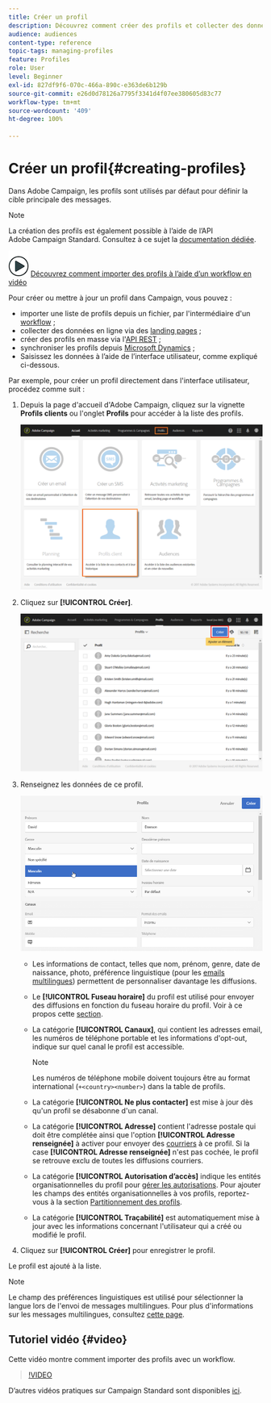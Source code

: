 ```yaml
---
title: Créer un profil
description: Découvrez comment créer des profils et collecter des données sur vos contacts à l'aide des API, des fonctionnalités d'import, de l'acquisition en ligne et des mises à jour automatiques ou manuelles.
audience: audiences
content-type: reference
topic-tags: managing-profiles
feature: Profiles
role: User
level: Beginner
exl-id: 827df9f6-070c-466a-890c-e363de6b129b
source-git-commit: e26d0d78126a7795f3341d4f07ee380605d83c77
workflow-type: tm+mt
source-wordcount: '409'
ht-degree: 100%

---
```


# Créer un profil{#creating-profiles}

Dans Adobe Campaign, les profils sont utilisés par défaut pour définir la cible principale des messages.

>[!NOTE]
>
>La création des profils est également possible à l’aide de l’API Adobe Campaign Standard. Consultez à ce sujet la [documentation dédiée](../../api/using/creating-profiles-api.md).

![](assets/do-not-localize/how-to-video.png) [Découvrez comment importer des profils à l’aide d’un workflow en vidéo](#video)

Pour créer ou mettre à jour un profil dans Campaign, vous pouvez :

* importer une liste de profils depuis un fichier, par l&#39;intermédiaire d&#39;un [workflow](../../automating/using/creating-import-workflow-templates.md) ;
* collecter des données en ligne via des [landing pages](../../channels/using/getting-started-with-landing-pages.md) ;
* créer des profils en masse via l&#39;[API REST](../../api/using/get-started-apis.md) ;
* synchroniser les profils depuis [Microsoft Dynamics](../../integrating/using/d365-acs-get-started.md) ;
* Saisissez les données à l’aide de l’interface utilisateur, comme expliqué ci-dessous.

Par exemple, pour créer un profil directement dans l&#39;interface utilisateur, procédez comme suit :

1. Depuis la page d&#39;accueil d&#39;Adobe Campaign, cliquez sur la vignette **Profils clients** ou l&#39;onglet **Profils** pour accéder à la liste des profils.

   ![](assets/profile_creation_1.png)

1. Cliquez sur **[!UICONTROL Créer]**.

   ![](assets/profile_creation.png)

1. Renseignez les données de ce profil.

   ![](assets/profile_creation1.png)

   * Les informations de contact, telles que nom, prénom, genre, date de naissance, photo, préférence linguistique (pour les [emails multilingues](../../channels/using/creating-a-multilingual-email.md)) permettent de personnaliser davantage les diffusions.
   * Le **[!UICONTROL Fuseau horaire]** du profil est utilisé pour envoyer des diffusions en fonction du fuseau horaire du profil. Voir à ce propos cette [section](../../sending/using/sending-messages-at-the-recipient-s-time-zone.md).
   * La catégorie **[!UICONTROL Canaux]**, qui contient les adresses email, les numéros de téléphone portable et les informations d&#39;opt-out, indique sur quel canal le profil est accessible.

      >[!NOTE]
      > Les numéros de téléphone mobile doivent toujours être au format international (`+<country><number>`) dans la table de profils.

   * La catégorie **[!UICONTROL Ne plus contacter]** est mise à jour dès qu&#39;un profil se désabonne d&#39;un canal.
   * La catégorie **[!UICONTROL Adresse]** contient l&#39;adresse postale qui doit être complétée ainsi que l&#39;option **[!UICONTROL Adresse renseignée]** à activer pour envoyer des [courriers](../../channels/using/about-direct-mail.md) à ce profil. Si la case **[!UICONTROL Adresse renseignée]** n&#39;est pas cochée, le profil se retrouve exclu de toutes les diffusions courriers.
   * La catégorie **[!UICONTROL Autorisation d’accès]** indique les entités organisationnelles du profil pour [gérer les autorisations](../../administration/using/about-access-management.md). Pour ajouter les champs des entités organisationnelles à vos profils, reportez-vous à la section [Partitionnement des profils](../../administration/using/organizational-units.md#partitioning-profiles).
   * La catégorie **[!UICONTROL Traçabilité]** est automatiquement mise à jour avec les informations concernant l&#39;utilisateur qui a créé ou modifié le profil.

1. Cliquez sur **[!UICONTROL Créer]** pour enregistrer le profil.

Le profil est ajouté à la liste.

>[!NOTE]
>Le champ des préférences linguistiques est utilisé pour sélectionner la langue lors de l&#39;envoi de messages multilingues. Pour plus d&#39;informations sur les messages multilingues, consultez [cette page](../../channels/using/creating-a-multilingual-email.md).

## Tutoriel vidéo {#video}

Cette vidéo montre comment importer des profils avec un workflow.

>[!VIDEO](https://video.tv.adobe.com/v/24993?quality=12)

D’autres vidéos pratiques sur Campaign Standard sont disponibles [ici](https://experienceleague.adobe.com/docs/campaign-standard-learn/tutorials/overview.html?lang=fr).
